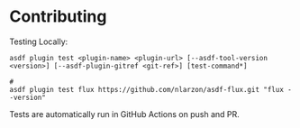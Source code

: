 # Contributing

Testing Locally:

```shell
asdf plugin test <plugin-name> <plugin-url> [--asdf-tool-version <version>] [--asdf-plugin-gitref <git-ref>] [test-command*]

#
asdf plugin test flux https://github.com/nlarzon/asdf-flux.git "flux --version"
```

Tests are automatically run in GitHub Actions on push and PR.
